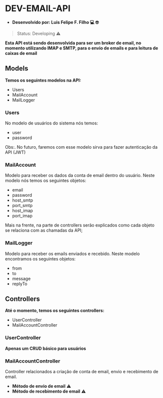 # DEV-EMAIL-API

- **Desenvolvido por: Luis Felipe F. Filho 💻 🤓**
> Status: Developing ⚠️

**Esta API está sendo desenvolvida para ser um broker de email, no momento utilizando IMAP e SMTP, para o envio de emails e para leitura de caixas de email**

## Models

**Temos os seguintes modelos na API:**

+ Users
+ MailAccount
+ MailLogger

### Users

No modelo de usuários do sistema nós temos:
+ user
+ password

Obs:.
No futuro, faremos com esse modelo sirva para fazer autenticação da API (JWT)

### MailAccount

Modelo para receber os dados da conta de email dentro do usuário.
Neste modelo nós temos os seguintes objetos:

+ email
+ password
+ host_smtp
+ port_smtp
+ host_imap
+ port_imap

Mais na frente, na parte de controllers serão explicados como cada objeto se relaciona com as chamadas da API;

### MailLogger

Modelo para receber os emails enviados e recebido.
Neste modelo encontramos os seguintes objetos:

+ from
+ to
+ message
+ replyTo

## Controllers
**Até o momento, temos os seguintes controllers:**
+ UserController
+ MailAccountController

### UserController
**Apenas um CRUD básico para usuários**

   
### MailAccountController

Controller relacionados a criação de conta de email, envio e recebimento de email.

- **Método de envio de email**
⚠️
- **Método de recebimento de email**
⚠️
